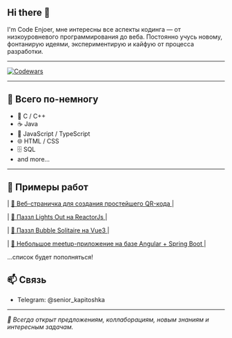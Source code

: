 ## Hi there 👋

I'm Code Enjoer, мне интересны все аспекты кодинга — от низкоуровневого программирования до веба.
Постоянно учусь новому, фонтанирую идеями, экспериментирую и кайфую от процесса разработки.

---
[![Codewars](https://www.codewars.com/users/senior_kapitoshka/badges/large?theme=light)](https://www.codewars.com/users/senior_kapitoshka)

---

## 🧠 Всего по-немногу

- 🔹 C / C++
- ☕ Java
- 📜 JavaScript / TypeScript
- 🌐 HTML / CSS
- 🗄️ SQL
- and more...


---

## 🚧 Примеры работ

| [🔗 Веб-страничка для создания простейшего QR-кода ](https://senior-kapitoshka.github.io/Simple-QR-Code-Generator-Web-App) | 

| [🔗 Паззл Lights Out на ReactorJs ](https://senior-kapitoshka.github.io/Lights-Out-Puzzle-ReactJS/) | 

| [🔗 Паззл Bubble Solitaire на Vue3 ](https://senior-kapitoshka.github.io/Bubble-Solitaire-Puzzle-Vue-3) | 

| [🔗 Небольшое meetup-приложение на базе Angular + Spring Boot ](https://hit-it-off-fullstack-angular-spring.onrender.com/) | 

...список будет пополняться!

## 📫 Связь

- Telegram: @senior_kapitoshka

---

_💬 Всегда открыт предложениям, коллаборациям, новым знаниям и интересным задачам._

